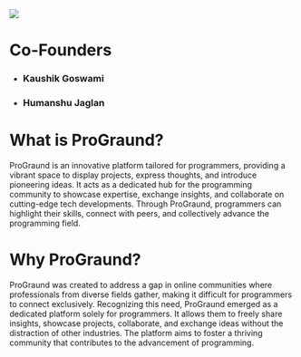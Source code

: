 <img src="https://github.com/prograund/prograund/blob/Humanshu-Jaglan/public/logo-main2.svg" align="center">


# Co-Founders
- ### Kaushik Goswami
- ### Humanshu Jaglan

# What is ProGraund?
ProGraund is an innovative platform tailored for programmers, providing a vibrant space to display projects, express thoughts, and introduce pioneering ideas. It acts as a dedicated hub for the programming community to showcase expertise, exchange insights, and collaborate on cutting-edge tech developments. Through ProGraund, programmers can highlight their skills, connect with peers, and collectively advance the programming field. 

# Why ProGraund?
ProGraund was created to address a gap in online communities where professionals from diverse fields gather, making it difficult for programmers to connect exclusively. Recognizing this need, ProGraund emerged as a dedicated platform solely for programmers. It allows them to freely share insights, showcase projects, collaborate, and exchange ideas without the distraction of other industries. The platform aims to foster a thriving community that contributes to the advancement of programming. 
